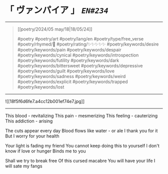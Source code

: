 # &#12300; ヴァンパイア &#12301; *`EN#234`*

---

> [[poetry/2024/05 may/18|18/05/24]]
> 
> #poetry 
> #poetry/art 
> #poetry/lang/en 
> #poetry/type/free_verse 
> #poetry/rhymed/🔴 
> #poetry/rating/✨✨✨✨✨ 
> #poetry/keywords/desire #poetry/keywords/pain #poetry/keywords/despair  #poetry/keywords/cynical #poetry/keywords/introspection #poetry/keywords/futility #poetry/keywords/dark #poetry/keywords/bittersweet #poetry/keywords/depressive #poetry/keywords/guilt #poetry/keywords/love #poetry/keywords/sadness #poetry/keywords/weird #poetry/keywords/explicit #poetry/keywords/trapped #poetry/keywords/lost 

---

![[18f5f6d6fe7.a4cc12b001ef74e7.jpg]]

---

This blood - revitalizing
This pain - mesmerizing 
This feeling - cauterizing 
This addiction - arising

The cuts appear every day
Blood flows like water - or ale
I thank you for it
But I worry for your health

Your light is fading my friend
You cannot keep doing this to yourself
I don't know if love or hunger
Binds me to you

Shall we try to break free
Of this cursed macabre 
You will have your life
I will sate my fangs